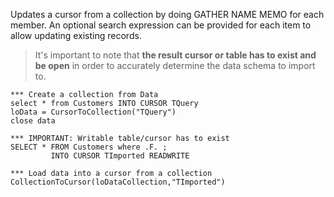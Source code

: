 ﻿Updates a cursor from a collection by doing GATHER NAME MEMO for each member. An optional search expression can be provided for each item to allow updating existing records.

> It's important to note that **the result cursor or table has to exist and be open** in order to accurately determine the data schema to import to.

```foxpro
*** Create a collection from Data
select * from Customers INTO CURSOR TQuery
loData = CursorToCollection("TQuery")
close data

*** IMPORTANT: Writable table/cursor has to exist
SELECT * FROM Customers where .F. ;
         INTO CURSOR TImported READWRITE

*** Load data into a cursor from a collection
CollectionToCursor(loDataCollection,"TImported")
```